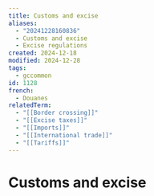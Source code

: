 ```yaml
---
title: Customs and excise
aliases:
  - "20241228160836"
  - Customs and excise
  - Excise regulations
created: 2024-12-18
modified: 2024-12-28
tags:
  - gccommon
id: 1128
french:
  - Douanes
relatedTerm:
  - "[[Border crossing]]"
  - "[[Excise taxes]]"
  - "[[Imports]]"
  - "[[International trade]]"
  - "[[Tariffs]]"
---
```

# Customs and excise
